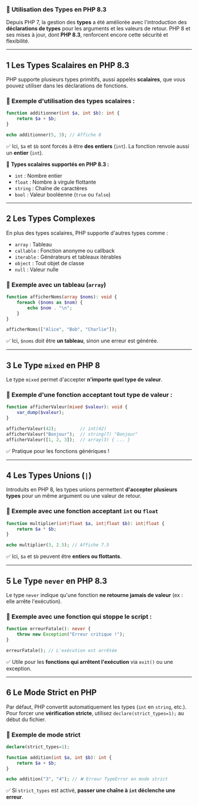 ### 📌 **Utilisation des Types en PHP 8.3**  

Depuis PHP 7, la gestion des **types** a été améliorée avec l'introduction des **déclarations de types** pour les arguments et les valeurs de retour. PHP 8 et ses mises à jour, dont **PHP 8.3**, renforcent encore cette sécurité et flexibilité.  

---

## **1️ Les Types Scalaires en PHP 8.3**
PHP supporte plusieurs types primitifs, aussi appelés **scalaires**, que vous pouvez utiliser dans les déclarations de fonctions.  

### **🔹 Exemple d'utilisation des types scalaires :**
```php
function additionner(int $a, int $b): int {
    return $a + $b;
}

echo additionner(5, 3); // Affiche 8
```
✅ Ici, `$a` et `$b` sont forcés à être **des entiers** (`int`). La fonction renvoie aussi un **entier** (`int`).  

📌 **Types scalaires supportés en PHP 8.3 :**  
- `int` : Nombre entier  
- `float` : Nombre à virgule flottante  
- `string` : Chaîne de caractères  
- `bool` : Valeur booléenne (`true` ou `false`)  

---

## **2️ Les Types Complexes**
En plus des types scalaires, PHP supporte d'autres types comme :  
- `array` : Tableau  
- `callable` : Fonction anonyme ou callback  
- `iterable` : Générateurs et tableaux itérables  
- `object` : Tout objet de classe  
- `null` : Valeur nulle  

### **🔹 Exemple avec un tableau (`array`)**
```php
function afficherNoms(array $noms): void {
    foreach ($noms as $nom) {
        echo $nom . "\n";
    }
}

afficherNoms(["Alice", "Bob", "Charlie"]);
```
✅ Ici, `$noms` doit être **un tableau**, sinon une erreur est générée.  

---

## **3️ Le Type `mixed` en PHP 8**
Le type `mixed` permet d'accepter **n'importe quel type de valeur**.  

### **🔹 Exemple d'une fonction acceptant tout type de valeur :**
```php
function afficherValeur(mixed $valeur): void {
    var_dump($valeur);
}

afficherValeur(42);         // int(42)
afficherValeur("Bonjour");  // string(7) "Bonjour"
afficherValeur([1, 2, 3]);  // array(3) { ... }
```
✅ Pratique pour les fonctions génériques !  

---

## **4️ Les Types Unions (`|`)**
Introduits en PHP 8, les types unions permettent **d'accepter plusieurs types** pour un même argument ou une valeur de retour.  

### **🔹 Exemple avec une fonction acceptant `int` ou `float`**
```php
function multiplier(int|float $a, int|float $b): int|float {
    return $a * $b;
}

echo multiplier(3, 2.5); // Affiche 7.5
```
✅ Ici, `$a` et `$b` peuvent être **entiers ou flottants**.  

---

## **5️ Le Type `never` en PHP 8.3**
Le type `never` indique qu'une fonction **ne retourne jamais de valeur** (ex : elle arrête l'exécution).  

### **🔹 Exemple avec une fonction qui stoppe le script :**
```php
function erreurFatale(): never {
    throw new Exception("Erreur critique !");
}

erreurFatale(); // L'exécution est arrêtée
```
✅ Utile pour les **fonctions qui arrêtent l'exécution** via `exit()` ou une exception.  

---

## **6️ Le Mode Strict en PHP**
Par défaut, PHP convertit automatiquement les types (`int` en `string`, etc.). Pour forcer une **vérification stricte**, utilisez `declare(strict_types=1);` au début du fichier.  

### **🔹 Exemple de mode strict**
```php
declare(strict_types=1);

function addition(int $a, int $b): int {
    return $a + $b;
}

echo addition("3", "4"); // ❌ Erreur TypeError en mode strict
```
✅ Si `strict_types` est activé, **passer une chaîne à `int` déclenche une erreur**.  
